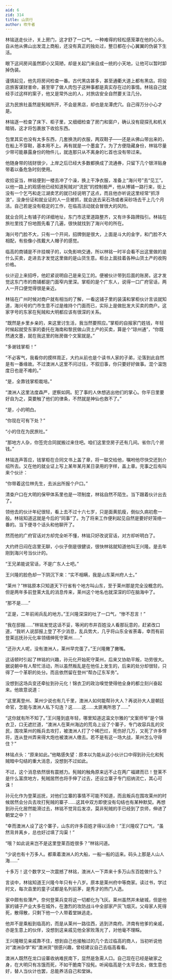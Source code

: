 ```yaml
---
aid: 6
zid: 314
title: 山货行
author: 吹牛者
---
```


林铭送走伙计，关上房门，这才舒了一口气。一种难得的轻松感笼罩在他的心头。自从他从佛山出发混上商船，还没有真正的独处过，整日都在小心翼翼的伪装下生活。

眼下这间房间虽然即小又简陋，却是关起门来自成一统的小天地，让他可以暂时卸掉伪装。

谨慎起见，他先将房间检查一番。古代黑店甚多，甚至通衢大道上都有黑店。将投店旅客谋财害命，甚至宰了做人肉包子这种事都是真实存在过的事情。林铭自己就经手过这样的案子，他又是常外出的人，对旅店安全自然要关注几分。

这为民旅社虽然是髡贼所开，不会是黑店，却也是龙潭虎穴。自己得万分小心才是。

林铭逐一检查了床下、柜子里，又细细检查了房门和窗户，确认没有窥探孔和机关暗销，这才将包裹放下收拾东西。

包里其实也没有太多东西，几套换洗的衣服，两双鞋子——还是从佛山带出来的，在船上不穿鞋，基本用不上。再有就是一个墨盒了。为了方便隐藏身份，林铭尽量少带可能暴露身份的物件儿，就连那只从不离身的匕首也没有带过来。

他随身带的钱财很少，上岸之后已经大多数都换成了流通券，只留下几个银洋贴身带着以备危急时刻使用。

收拾妥当，林铭便到一楼去冲了个澡，换上干净衣服，准备上“海兴号”去“见工”。以他一路上的观感他已经知道髡贼对“流民”的控制极严，他从博铺一路行来，街上没有一个乞丐和走江湖卖艺的就已经说明了这点，而且他亦听说这里经常“抓浮浪”，没身份证和就业证的人一旦被抓，就会送去采石场或者采砂场去干上几个月活。自己若是没有稳定的工作，在临高活动就会冒很大的风险。

就业合同上有铺子的详细地址，东门市这里道路整齐，又有许多路牌指引。林铭在旅社里找了份地图先看了几遍，很快就找到了海兴号的所在。

海兴号门脸不大，只有一个开间，招牌倒是很大，上面是斗大的金字，和门脸不大相配，有些像小孩戴大人帽子的感觉。

临高的商铺是不许挂幌子的，以免影响交通，所以林铭一时半会看不出这里做的是什么买卖，走进去才发觉这里做的是山货生意。柜台上面挂着各种山货土产的收购价格。

伙计迎上来招呼，他赶紧说明自己是来见工的。便被伙计带到后面的账房。这才发觉这东门市的商铺都是门面窄内里深。掌柜的是个广东人，说得一口广府官话，两人一开口便觉得很是亲近。

林铭在广州时候对商户就有相当的了解，一看这铺子里的装潢和掌柜伙计言谈就知道，海兴号的门市生意不过是维持个门面而已，实际上是做批发大买卖的商户。这家字号的东家在髡贼和大明都应该有很深的关系。

“既然是乡里乡亲的，来这里讨生活，我当然要照应。”掌柜的自报家门姓钱，年轻时候起就受东家的委托在海南和黎民做山货土产的买卖，算是个“琼州通”，“你既然通文墨，就在我这里的账房做个文案就是。”

“多谢钱掌柜！”

“不必客气，我看你的摸样周正，大约从前也是个读书人家的子弟，沦落到此自然是有一番缘故。不过澳洲人这里不问过往，不叙旧事，你只要好好做事。混个温饱度日也是不难的。”

“是，全靠钱掌柜栽培。”

“澳洲人这里法度森严，逻察如网。犯了事的人休想逃出他们的掌心。你平日里要好自为之，莫要触了他们的律条，不然就是神仙也救不了。”

“是，小的明白。

“你现在可有下处？”

“小的住在为民旅社。”

“那地方人杂，你签完合同就搬过来住吧。咱们这里空房子还有几间。省你几个房钱。”

林铭连声答应，钱掌柜在合同文书上盖了章，将一联交给他，嘱咐他尽快交还到介绍所去。又在他的就业证上写上某年某月某日录用的字样，盖上章。完事之后有叫来个伙计：

“你带着这位林先生，去派出所报个户口。”

清查户口在大明的保甲体系里也是一项制度，林铭自然不陌生。当下跟着伙计出去了。

领他去的伙计年纪很轻，看上去不过十六七岁，只是面黄肌瘦，倒似久病初愈一般。林铭知道这就是今后的“同事”了。为了将来工作便利起见自然是要好好笼络一番的。当下便寻个话头和他聊开了。

然而他的广府官话对方却完全听不懂，林铭只好改说官话，对方却听明白了。

大约终日闷在店里无聊，小伙子倒是很健谈，很快林铭就知道他叫王兴隆。是去年刚到海兴号当伙计的。

“王兄弟能说官话，不是广东人士吧。”

王兴隆的脸色却一下阴沉下来：“实不相瞒，我是山东莱州府人士。”

“莱州？”林铭原本只知道天下行省有个地方叫山东，至于莱州那是完全没概念的。但是两年多前登莱大乱的消息传来，莱州这个地名也就深深的印在脑海中了。

“那不是……”

“正是，二年前闹兵乱的地方。”王兴隆深深的吐了一口气，“惨不忍言！”

“我在邸报……”林铭发觉这话不妥，等闲的市井百姓没人看那玩意的，赶紧改口道，“我听人说邸报上登了不少消息，乱兵势大，几乎将山东全省荼毒，幸而有前登莱巡抚孙元化率领缙绅死守莱州...…”

“还孙大人呢，没有澳洲人，莱州早完蛋了。”王兴隆撇了撇嘴。

这话顿时引起了林铭的兴趣，孙元化开始死守莱州，后来又协助平叛，功劳很大。据说朝中有人帮忙活动，所以虽然叛乱是在他任上发生的，后来的处分却很轻，只得了一个革职的处分。而且依然留在登州“帮办辽东军务”。

没想到这场兵变还牵扯到孙元化！锦衣卫的政治嗅觉使得他全身的都立刻兴奋起来。他故意说道：

“这里离登州、莱州少说也有几千里，澳洲人如何能帮孙大人？再说孙大人是朝廷命官，怎能与澳洲人私下勾连？这.……这……太匪夷所思了……”

“这你就有所不知了。”王兴隆到底年轻，哪里知道这温文尔雅的“文案师爷”是个锦衣卫，口无遮拦道，“澳洲人在莱州海边的荒岛上设了个寨子，专门收容兵乱的灾民，围攻莱州的叛兵去攻打，被澳洲人打了个稀巴烂，死伤好几万，又死了许多悍将，连从登州弄来得大炮也被澳洲人缴去。若不是有这一场大战，莱州怎么守得住？”

林铭点头：“原来如此。”他略感失望：原本以为能从这小伙计口中得到孙元化和髡贼暗中勾结的重大消息，没想到不过如此。

不过，这个消息依然很有震撼力。髡贼的触角原来远不止在两广福建而已！登莱不是什么富庶地方，髡贼居然也将手伸了过去，还设立寨子专门招纳流亡，其心可诛！

孙元化作为登莱巡抚，对他们立寨的事情不可能不知道，而且叛兵在围攻莱州的时候居然会分兵去攻打髡贼的寨子……这其中双方即使没有勾结也有某种默契。再想到孙元化居然能滑过去，林铭不觉背后发凉，莫非髡贼的手已经到了京师，伸进了朝堂之中？！

“幸而澳洲人设了这个寨子，山东的许多百姓才得以活命！”王兴隆叹了口气，“虽然背井离乡，总也好过填了沟渠！”

“哦？如此说来岂不是这里登莱百姓很多？”林铭问道。

“少说也有十万多人。都乘着澳洲人的大船，一船一船的运来。码头上那是人山人海……”

十多万！这个数字又一次震撼了林铭，澳洲人一下弄来十多万山东百姓做什么？

言谈中，林铭知道王兴隆今年只有十八岁。原本是莱州府中等商家。读过书，学过时文，每次县里的童子试都是名列前茅，是秀才的热门人选。

家中颇有些薄产。奈何登莱兵变将这一切都化为飞灰。莱州虽然并未破城，但是他家的铺子产业大多在城外，在激烈的攻防战斗中全部家产灰飞烟灭。父母家人死得死，散得散，只剩下他一个人带着堂妹逃走。

他并不是乘船到临高的，而是从莱州一路往西，逃到济南府。济南有他爹的亲戚，亦是生意上的伙伴，没想到这亲戚见他全家败落光了，对他毫不理睬。

王兴隆眼见亲戚靠不住，想到自己也接触过的几个去过临高的商人，当初听说他对“澳洲杂学”和“澳洲货”很感兴趣，曾经建议自己去临高看看。

澳洲人既然在龙口设寨收纳难民南下，显然是急需人口。自己现在已经是破家之身，在大明只有冻饿而死，不如干脆南下投髡。听闻临高是个太平去处，做生意也好，替人当伙计也罢，总能养活自己和堂妹。
